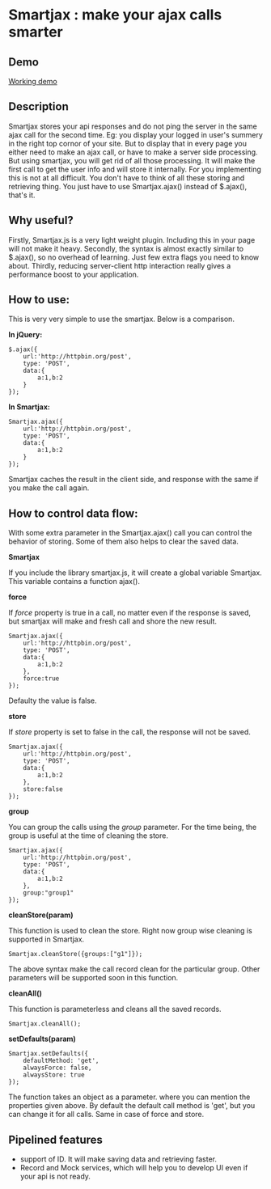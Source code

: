 # Smartjax : make your ajax calls smarter

## Demo
[Working demo](http://www.voidcanvas.com/demo/1339smartjax-demo/)

## Description
Smartjax stores your api responses and do not ping the server in the same ajax call for the second time. Eg: you display your logged in user's summery in the right top cornor of your site. But to display that in every page you either need to make an ajax call, or have to make a server side processing. But using smartjax, you will get rid of all those processing. It will make the first call to get the user info and will store it internally. For you implementing this is not at all difficult. You don't have to think of all these storing and retrieving thing. You just have to use Smartjax.ajax() instead of $.ajax(), that's it.

## Why useful?
Firstly, Smartjax.js is a very light weight plugin. Including this in your page will not make it heavy. Secondly, the syntax is almost exactly similar to $.ajax(), so no overhead of learning. Just few extra flags you need to know about. Thirdly, reducing server-client http interaction really gives a performance boost to your application.


## How to use:
This is very very simple to use the smartjax. Below is a comparison.

**In jQuery:**

	$.ajax({
		url:'http://httpbin.org/post',
		type: 'POST',
		data:{
			a:1,b:2
		}
	});

**In Smartjax:**

	Smartjax.ajax({
		url:'http://httpbin.org/post',
		type: 'POST',
		data:{
			a:1,b:2
		}
	});

Smartjax caches the result in the client side, and response with the same if you make the call again. 

## How to control data flow:

With some extra parameter in the Smartjax.ajax() call you can control the behavior of storing. Some of them also helps to clear the saved data.

**Smartjax**

If you include the library smartjax.js, it will create a global variable Smartjax. This variable contains a function ajax().

**force**

If *force* property is true in a call, no matter even if the response is saved, but smartjax will make and fresh call and shore the new result.

	Smartjax.ajax({
		url:'http://httpbin.org/post',
		type: 'POST',
		data:{
			a:1,b:2
		},
		force:true
	});
Defaulty the value is false.

**store**

If *store* property is set to false in the call, the response will not be saved.

	Smartjax.ajax({
		url:'http://httpbin.org/post',
		type: 'POST',
		data:{
			a:1,b:2
		},
		store:false
	});

**group**

You can group the calls using the *group* parameter. For the time being, the group is useful at the time of cleaning the store.

	Smartjax.ajax({
		url:'http://httpbin.org/post',
		type: 'POST',
		data:{
			a:1,b:2
		},
		group:"group1"
	});

**cleanStore(param)**

This function is used to clean the store. Right now group wise cleaning is supported in Smartjax.
	
	Smartjax.cleanStore({groups:["g1"]});

The above syntax make the call record clean for the particular group. Other parameters will be supported soon in this function.

**cleanAll()**

This function is parameterless and cleans all the saved records.
	
	Smartjax.cleanAll();

**setDefaults(param)**
	
	Smartjax.setDefaults({
		defaultMethod: 'get',
		alwaysForce: false,
		alwaysStore: true
	});

The function takes an object as a parameter. where you can mention the properties given above. By default the default call method is 'get', but you can change it for all calls. Same in case of force and store.


## Pipelined features
* support of ID. It will make saving data and retrieving faster.
* Record and Mock services, which will help you to develop UI even if your api is not ready.
